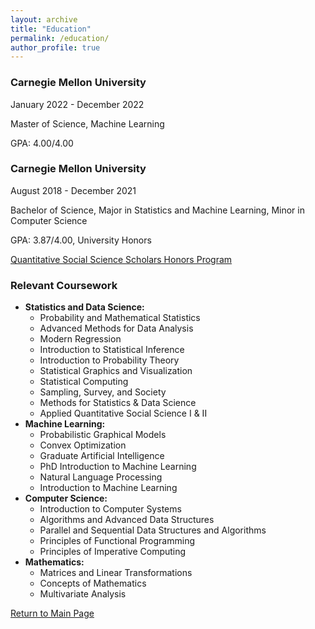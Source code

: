 ```yaml
---
layout: archive
title: "Education"
permalink: /education/
author_profile: true
---
```


### Carnegie Mellon University
January 2022 - December 2022

Master of Science, Machine Learning

GPA: 4.00/4.00

### Carnegie Mellon University
August 2018 - December 2021

Bachelor of Science, Major in Statistics and Machine Learning, Minor in Computer Science

GPA: 3.87/4.00, University Honors

[Quantitative Social Science Scholars Honors Program](https://www.cmu.edu/dietrich/qsss/)

### Relevant Coursework
  * **Statistics and Data Science:**
    * Probability and Mathematical Statistics
    * Advanced Methods for Data Analysis
    * Modern Regression
    * Introduction to Statistical Inference
    * Introduction to Probability Theory
    * Statistical Graphics and Visualization
    * Statistical Computing
    * Sampling, Survey, and Society
    * Methods for Statistics & Data Science
    * Applied Quantitative Social Science I & II
  * **Machine Learning:**
    * Probabilistic Graphical Models 
    * Convex Optimization
    * Graduate Artificial Intelligence
    * PhD Introduction to Machine Learning
    * Natural Language Processing
    * Introduction to Machine Learning
  * **Computer Science:**
    * Introduction to Computer Systems
    * Algorithms and Advanced Data Structures
    * Parallel and Sequential Data Structures and Algorithms
    * Principles of Functional Programming
    * Principles of Imperative Computing
  * **Mathematics:**
    * Matrices and Linear Transformations
    * Concepts of Mathematics
    * Multivariate Analysis


[Return to Main Page](https://liangeric.github.io)
